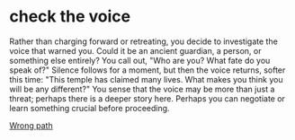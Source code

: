 # check the voice

Rather than charging forward or retreating, you decide to investigate the voice that warned you. Could it be an ancient guardian, a person, or something else entirely? You call out, "Who are you? What fate do you speak of?" Silence follows for a moment, but then the voice returns, softer this time: "This temple has claimed many lives. What makes you think you will be any different?" You sense that the voice may be more than just a threat; perhaps there is a deeper story here. Perhaps you can negotiate or learn something crucial before proceeding.

[Wrong path](/intro.md)
